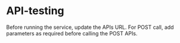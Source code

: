 # API-testing
Before running the service, update the APIs URL.
For POST call, add parameters as required before calling the POST APIs.
